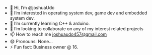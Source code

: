 - 👋 Hi, I’m @joshuaUdo
- 👀 I’m interested in operating system dev, game dev and embedded system dev.
- 🌱 I’m currently learning C++ & arduino.
- 💞️ I’m looking to collaborate on any of my interest related projects
- 📫 How to reach me joshuaudo457@gmail.com
- 😄 Pronouns: None...
- ⚡ Fun fact: Business owner @ 16.

<!---
joshuaUdo/joshuaUdo is a ✨ special ✨ repository because its `README.md` (this file) appears on your GitHub profile.
You can click the Preview link to take a look at your changes.
--->
